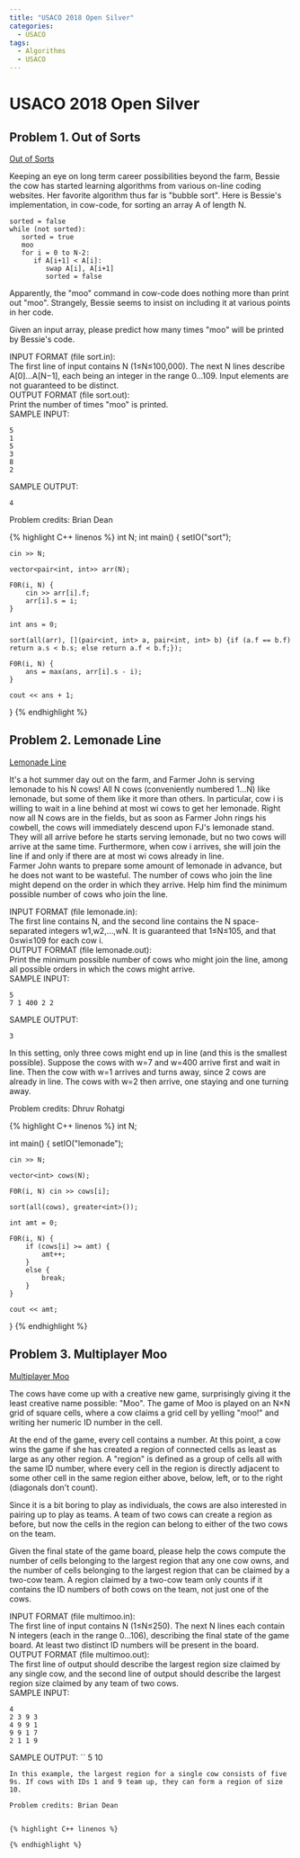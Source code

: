 ```yaml
---
title: "USACO 2018 Open Silver"
categories:
  - USACO
tags:
  - Algorithms
  - USACO
---
```


# USACO 2018 Open Silver

## Problem 1. Out of Sorts
[Out of Sorts](http://www.usaco.org/index.php?page=viewproblem2&cpid=831)  

Keeping an eye on long term career possibilities beyond the farm, Bessie the cow has started learning algorithms from various on-line coding websites.
Her favorite algorithm thus far is "bubble sort". Here is Bessie's implementation, in cow-code, for sorting an array A of length N.  
```
sorted = false
while (not sorted):
   sorted = true
   moo
   for i = 0 to N-2:
      if A[i+1] < A[i]:
         swap A[i], A[i+1]
         sorted = false
```
Apparently, the "moo" command in cow-code does nothing more than print out "moo". Strangely, Bessie seems to insist on including it at various points in her code.  

Given an input array, please predict how many times "moo" will be printed by Bessie's code.  

INPUT FORMAT (file sort.in):  
The first line of input contains N (1≤N≤100,000). The next N lines describe A[0]…A[N−1], each being an integer in the range 0…109. Input elements are not guaranteed to be distinct.  
OUTPUT FORMAT (file sort.out):  
Print the number of times "moo" is printed.  
SAMPLE INPUT:  
```
5
1
5
3
8
2
```
SAMPLE OUTPUT:
```
4
```
Problem credits: Brian Dean

{% highlight C++ linenos %}
int N;
int main() {
    setIO("sort");

    cin >> N;

    vector<pair<int, int>> arr(N);

    F0R(i, N) {
        cin >> arr[i].f;
        arr[i].s = i;
    }

    int ans = 0;

    sort(all(arr), [](pair<int, int> a, pair<int, int> b) {if (a.f == b.f) return a.s < b.s; else return a.f < b.f;});

    F0R(i, N) {
        ans = max(ans, arr[i].s - i);
    }

    cout << ans + 1;
}
{% endhighlight %}


## Problem 2. Lemonade Line
[Lemonade Line](http://usaco.org/index.php?page=viewproblem2&cpid=835)  

It's a hot summer day out on the farm, and Farmer John is serving lemonade to his N cows! All N cows (conveniently numbered 1…N) like lemonade, but some of them like it more than others. In particular, cow i is willing to wait in a line behind at most wi cows to get her lemonade. Right now all N cows are in the fields, but as soon as Farmer John rings his cowbell, the cows will immediately descend upon FJ's lemonade stand. They will all arrive before he starts serving lemonade, but no two cows will arrive at the same time. Furthermore, when cow i arrives, she will join the line if and only if there are at most wi cows already in line.  
Farmer John wants to prepare some amount of lemonade in advance, but he does not want to be wasteful. The number of cows who join the line might depend on the order in which they arrive. Help him find the minimum possible number of cows who join the line.  

INPUT FORMAT (file lemonade.in):  
The first line contains N, and the second line contains the N space-separated integers w1,w2,…,wN. It is guaranteed that 1≤N≤105, and that 0≤wi≤109 for each cow i.   
OUTPUT FORMAT (file lemonade.out):  
Print the minimum possible number of cows who might join the line, among all possible orders in which the cows might arrive.  
SAMPLE INPUT:
```  
5
7 1 400 2 2
```
SAMPLE OUTPUT:
```
3
```
In this setting, only three cows might end up in line (and this is the smallest possible). Suppose the cows with w=7 and w=400 arrive first and wait in line. Then the cow with w=1 arrives and turns away, since 2 cows are already in line. The cows with w=2 then arrive, one staying and one turning away.

Problem credits: Dhruv Rohatgi


{% highlight C++ linenos %}
int N;

int main() {
    setIO("lemonade");

    cin >> N;

    vector<int> cows(N);

    F0R(i, N) cin >> cows[i];

    sort(all(cows), greater<int>());

    int amt = 0;

    F0R(i, N) {
        if (cows[i] >= amt) {
            amt++;
        }
        else {
            break;
        }
    }

    cout << amt;
}
{% endhighlight %}



## Problem 3. Multiplayer Moo
[Multiplayer Moo](http://usaco.org/index.php?page=viewproblem2&cpid=836)  

The cows have come up with a creative new game, surprisingly giving it the least creative name possible: "Moo".
The game of Moo is played on an N×N grid of square cells, where a cow claims a grid cell by yelling "moo!" and writing her numeric ID number in the cell.  

At the end of the game, every cell contains a number. At this point, a cow wins the game if she has created a region of connected cells as least as large as any other region. A "region" is defined as a group of cells all with the same ID number, where every cell in the region is directly adjacent to some other cell in the same region either above, below, left, or to the right (diagonals don't count).  

Since it is a bit boring to play as individuals, the cows are also interested in pairing up to play as teams. A team of two cows can create a region as before, but now the cells in the region can belong to either of the two cows on the team.  

Given the final state of the game board, please help the cows compute the number of cells belonging to the largest region that any one cow owns, and the number of cells belonging to the largest region that can be claimed by a two-cow team. A region claimed by a two-cow team only counts if it contains the ID numbers of both cows on the team, not just one of the cows.  

INPUT FORMAT (file multimoo.in):  
The first line of input contains N (1≤N≤250). The next N lines each contain N integers (each in the range 0…106), describing the final state of the game board. At least two distinct ID numbers will be present in the board.  
OUTPUT FORMAT (file multimoo.out):  
The first line of output should describe the largest region size claimed by any single cow, and the second line of output should describe the largest region size claimed by any team of two cows.  
SAMPLE INPUT:  
```
4
2 3 9 3
4 9 9 1
9 9 1 7
2 1 1 9
```
SAMPLE OUTPUT:
``
5
10
```
In this example, the largest region for a single cow consists of five 9s. If cows with IDs 1 and 9 team up, they can form a region of size 10.

Problem credits: Brian Dean


{% highlight C++ linenos %}
 
{% endhighlight %}
